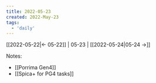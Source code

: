 ```yaml
---
title: 2022-05-23
created: 2022-May-23
tags:
  - 'daily'
---
```


[[2022-05-22|<- 05-22]] | 05-23 | [[2022-05-24|05-24 ->]]

Notes:
- [[Porrima Gen4]]
- [[Spica+ for PG4 tasks]]

